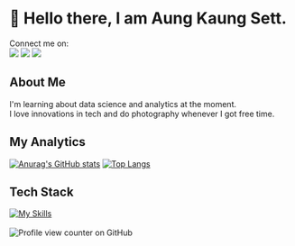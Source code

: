 #  👋 Hello there, I am Aung Kaung Sett.
Connect me on:
<br>
<a href = "#"><img src = "https://skillicons.dev/icons?i=gmail"></a>
<a href = "#"><img src = "https://skillicons.dev/icons?i=linkedin"></a>
<a href = "#"><img src = "https://skillicons.dev/icons?i=discord"></a>



## About Me
I'm learning about data science and analytics at the moment. <br>
I love innovations in tech and do photography whenever I got free time.

## My Analytics
[![Anurag's GitHub stats](https://github-readme-stats.vercel.app/api?username=aks2300&show_icons=true&theme=transparent)](https://github.com/anuraghazra/github-readme-stats)
[![Top Langs](https://github-readme-stats.vercel.app/api/top-langs/?username=aks2300&hide_progress=true&theme=transparent)](https://github.com/anuraghazra/github-readme-stats)

## Tech Stack
[![My Skills](https://skillicons.dev/icons?i=py,c,mysql,flask,html,css,git,github,vscode,jupyter&perline=5)](https://skillicons.dev)
<br>
<br>
![Profile view counter on GitHub](https://komarev.com/ghpvc/?username=aks2300)

<!--
**aks2300/aks2300** is a ✨ _special_ ✨ repository because its `README.md` (this file) appears on your GitHub profile.

Here are some ideas to get you started:

- 🔭 I’m currently working on ...
- 🌱 I’m currently learning ...
- 👯 I’m looking to collaborate on ...
- 🤔 I’m looking for help with ...
- 💬 Ask me about ...
- 📫 How to reach me: ...
- 😄 Pronouns: ...
- ⚡ Fun fact: ...
-->
